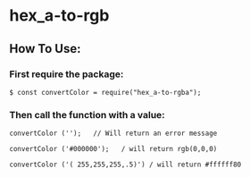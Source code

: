 # hex_a-to-rgb

## How To Use:

### First require the package:

```
$ const convertColor = require("hex_a-to-rgba");
```

### Then call the function with a value:

```
convertColor ('');   // Will return an error message

convertColor ('#000000');   / will return rgb(0,0,0)

convertColor ('( 255,255,255,.5)') / will return #ffffff80

```